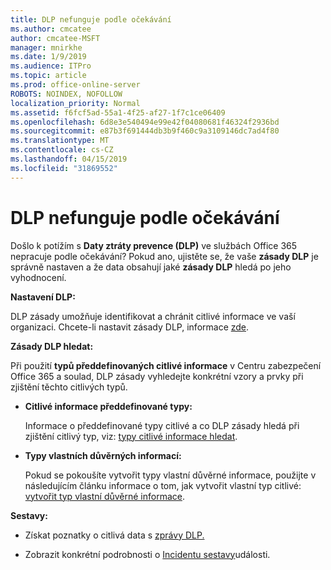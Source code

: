 ```yaml
---
title: DLP nefunguje podle očekávání
ms.author: cmcatee
author: cmcatee-MSFT
manager: mnirkhe
ms.date: 1/9/2019
ms.audience: ITPro
ms.topic: article
ms.prod: office-online-server
ROBOTS: NOINDEX, NOFOLLOW
localization_priority: Normal
ms.assetid: f6fcf5ad-55a1-4f25-af27-1f7c1ce06409
ms.openlocfilehash: 6d8e3e540494e99e42f04080681f46324f2936bd
ms.sourcegitcommit: e87b3f691444db3b9f460c9a3109146dc7ad4f80
ms.translationtype: MT
ms.contentlocale: cs-CZ
ms.lasthandoff: 04/15/2019
ms.locfileid: "31869552"
---
```

# <a name="dlp-not-working-as-expected"></a>DLP nefunguje podle očekávání


Došlo k potížím s **Daty ztráty prevence (DLP)** ve službách Office 365 nepracuje podle očekávání? Pokud ano, ujistěte se, že vaše **zásady DLP** je správně nastaven a že data obsahují jaké **zásady DLP** hledá po jeho vyhodnocení. 
  
 **Nastavení DLP:**
  
DLP zásady umožňuje identifikovat a chránit citlivé informace ve vaší organizaci. Chcete-li nastavit zásady DLP, informace [zde](https://docs.microsoft.com/office365/securitycompliance/prevent-data-loss#set-up-dlp).
  
 **Zásady DLP hledat:**
  
Při použití **typů předdefinovaných citlivé informace** v Centru zabezpečení Office 365 a soulad, DLP zásady vyhledejte konkrétní vzory a prvky při zjištění těchto citlivých typů. 
  
- **Citlivé informace předdefinované typy:**
    
    Informace o předdefinované typy citlivé a co DLP zásady hledá při zjištění citlivý typ, viz: [typy citlivé informace hledat](https://docs.microsoft.com/office365/securitycompliance/what-the-sensitive-information-types-look-for).
    
- **Typy vlastních důvěrných informací:**
    
    Pokud se pokoušíte vytvořit typy vlastní důvěrné informace, použijte v následujícím článku informace o tom, jak vytvořit vlastní typ citlivé: [vytvořit typ vlastní důvěrné informace](https://docs.microsoft.com/office365/securitycompliance/create-a-custom-sensitive-information-type).
    
 **Sestavy:**
  
- Získat poznatky o citlivá data s [zprávy DLP.](https://docs.microsoft.com/office365/securitycompliance/data-loss-prevention-policies#dlp-reports)
    
- Zobrazit konkrétní podrobnosti o [Incidentu sestavy](https://docs.microsoft.com/office365/securitycompliance/data-loss-prevention-policies#incident-reports)události.
    

